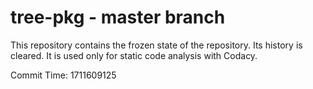 # tree-pkg - master branch

This repository contains the frozen state of the repository.
Its history is cleared. It is used only for static code
analysis with Codacy.

Commit Time: 1711609125